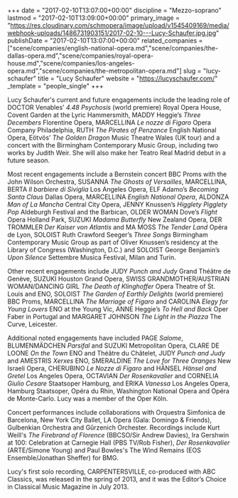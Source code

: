 +++
date = "2017-02-10T13:07:00+00:00"
discipline = "Mezzo-soprano"
lastmod = "2017-02-10T13:09:00+00:00"
primary_image = "https://res.cloudinary.com/schmopera/image/upload/v1545409169/media/webhook-uploads/1486731903151/2017-02-10---Lucy-Schaufer.jpg.jpg"
publishDate = "2017-02-10T13:07:00+00:00"
related_companies = ["scene/companies/english-national-opera.md","scene/companies/the-dallas-opera.md","scene/companies/royal-opera-house.md","scene/companies/los-angeles-opera.md","scene/companies/the-metropolitan-opera.md"]
slug = "lucy-schaufer"
title = "Lucy Schaufer"
website = "https://lucyschaufer.com/"
_template = "people_single"
+++

Lucy Schaufer's current and future engagements include the leading role of DOCTOR Venables’ *4.48 Psychosis* (world premiere) Royal Opera House, Covent Garden at the Lyric Hammersmith, MADDY Heggie’s *Three Decembers* Florentine Opera, MARCELLINA *Le nozze di Figaro* Opera Company Philadelphia, RUTH *The Pirates of Penzance* English National Opera, Eötvös’ *The Golden Dragon* Music Theatre Wales (UK tour) and a concert with the Birmingham Contemporary Music Group, including two works by Judith Weir. She will also make her Teatro Real Madrid debut in a future season.

Most recent engagements include a Bernstein concert BBC Proms with the John Wilson Orchestra, SUSANNA *The Ghosts of Versailles*, MARCELLINA, BERTA *Il barbiere di Siviglia* Los Angeles Opera, ELF Adamo’s *Becoming Santa Claus* Dallas Opera, MARCELLINA *English National Opera*, ALDONZA *Man of La Mancha* Central City Opera, JENNY Knussen’s *Higglety Pigglety Pop* Aldeburgh Festival and the Barbican, OLDER WOMAN Dove’s *Flight* Opera Holland Park, SUZUKI *Madama Butterfly* New Zealand Opera, DER TROMMLER *Der Kaiser von Atlantis* and MA MOSS *The Tender Land* Opéra de Lyon, SOLOIST Ruth Crawford Seeger’s *Three Songs* Birmingham Contemporary Music Group as part of Oliver Knussen’s residency at the Library of Congress (Washington, D.C.) and SOLOIST George Benjamin’s *Upon Silence* Settembre Musica Festival, Milan and Turin.

Other recent engagements include JUDY *Punch and Judy* Grand Théâtre de Genève, SUZUKI Houston Grand Opera, SWISS GRANDMOTHER/AUSTRIAN WOMAN/DANCING GIRL *The Death of Klinghoffer* Opera Theatre of St. Louis and ENO, SOLOIST *The Garden of Earthly Delights* (world premiere) BBC Proms, MARCELLINA *The Marriage of Figaro* and CAROLINA *Elegy for Young Lovers* ENO at the Young Vic, ANNE Heggie’s *To Hell and Back* Oper Faber in Portugal and MARGARET JOHNSON *The Light in the Piazza* The Curve, Leicester.

Additional noted engagements have included PAGE *Salome*, BLUMENMÄDCHEN *Parsifal* and SUZUKI Metropolitan Opera, CLARE DE LOONE *On the Town* ENO and Théâtre du Châtelet, JUDY *Punch and Judy* and AMESTRIS *Xerxes* ENO, SMERALDINE *The Love for Three Oranges* New Israeli Opera, CHERUBINO *Le Nozze di Figaro* and HÄNSEL *Hänsel and Gretel* Los Angeles Opera, OCTAVIAN *Der Rosenkavalier* and CORNELIA *Giulio Cesare* Staatsoper Hamburg, and ERIKA *Vanessa* Los Angeles Opera, Hamburg Staatsoper, Opéra du Rhin, Washington National Opera and Opéra de Monte-Carlo. Lucy was a member of the Oper Köln.

Concert performances include collaborations with Orquestra Simfonica de Barcelona, New York City Ballet, LA Opera (Gala: Domingo & Friends), Gulbenkian Orchestra and Gűrzenich Orchester. Recordings include Kurt Weill's *The Firebrand of Florence* (BBCSO/Sir Andrew Davies), Ira Gershwin at 100: Celebration at Carnegie Hall (PBS TV/Rob Fisher), *Der Rosenkavalier* (ARTE/Simone Young) and Paul Bowles's The Wind Remains (EOS Ensemble/Jonathan Sheffer) for BMG.

Lucy's first solo recording, CARPENTERSVILLE, co-produced with ABC Classics, was released in the spring of 2013, and it was the Editor’s Choice in Classical Music Magazine in July 2013. 
